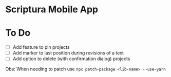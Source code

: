 # Scriptura Mobile App

# To Do

- [ ] Add feature to pin projects
- [ ] Add marker to last position during revisions of a text
- [ ] Add option to delete (with confirmation dialog) projects

Obs: When needing to patch use `npx patch-package <lib-name> --use-yarn`
